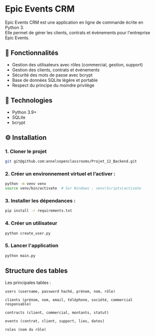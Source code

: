 # Epic Events CRM

Epic Events CRM est une application en ligne de commande écrite en Python 3.  
Elle permet de gérer les clients, contrats et événements pour l'entreprise Epic Events.

## 🚀 Fonctionnalités
- Gestion des utilisateurs avec rôles (commercial, gestion, support)
- Gestion des clients, contrats et événements
- Sécurité des mots de passe avec bcrypt
- Base de données SQLite légère et portable
- Respect du principe du moindre privilège

## 📌 Technologies
- Python 3.9+
- SQLite
- bcrypt

## ⚙️ Installation

### 1. Cloner le projet

```bash
git git@github.com:annelsopenclassrooms/Projet_12_Backend.git
```

### 2. Créer un environnement virtuel et l’activer :
   ```sh
   python -m venv venv
   source venv/bin/activate  # Sur Windows : venv\Scripts\activate
   ```
### 3. Installer les dépendances :
   ```sh
   pip install -r requirements.txt
   ```

### 4. Créer un utilisateur
   ```sh
   python create_user.py
   ```

### 5. Lancer l'application
   ```sh
   python main.py
   ```

## Structure des tables

Les principales tables :

    users (username, password haché, prénom, nom, rôle)

    clients (prénom, nom, email, téléphone, société, commercial responsable)

    contracts (client, commercial, montants, statut)

    events (contrat, client, support, lieu, dates)

    roles (nom du rôle)



    